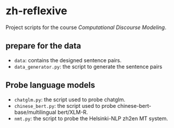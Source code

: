 # zh-reflexive
Project scripts for the course *Computational Discourse Modeling*. 

## prepare for the data
- ```data```: contains the designed sentence pairs.
- ```data_generator.py```: the script to generate the sentence pairs

## Probe language models
- ```chatglm.py```: the script used to probe chatglm.
- ```chinese_bert.py```: the script used to probe chinese-bert-base/multilingual bert/XLM-R.
- ```nmt.py```: the script to probe the Helsinki-NLP zh2en MT system.
